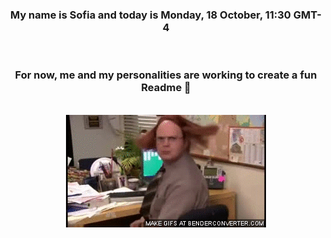 


<div align="center">
<h3 >My name is Sofia and today is Monday, 18 October, 11:30 GMT-4</h3><br>
<h3 >For now, me and my personalities are working to create a fun Readme 👋
</h3><br>
<img src='img/dwight.gif' alt='working...'/>
</div>
